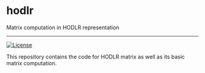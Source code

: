 # hodlr

  Matrix computation in HODLR representation

-------------

[![License](https://img.shields.io/badge/License-BSD_3--Clause-lightblue.svg)](https://opensource.org/licenses/BSD-3-Clause)

This repository contains the code for HODLR matrix as well as its basic matrix computation.

